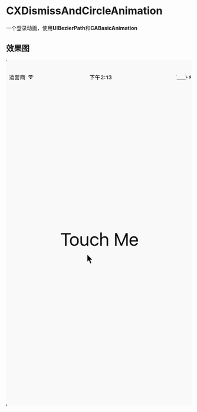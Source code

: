 # CXDismissAndCircleAnimation

一个登录动画，使用**UIBezierPath**和**CABasicAnimation**

## 效果图

![dismissAndCircleAnimation](https://raw.githubusercontent.com/bugWacko/CXDismissAndCircleAnimation/master/source/dismissAnimation.gif)
